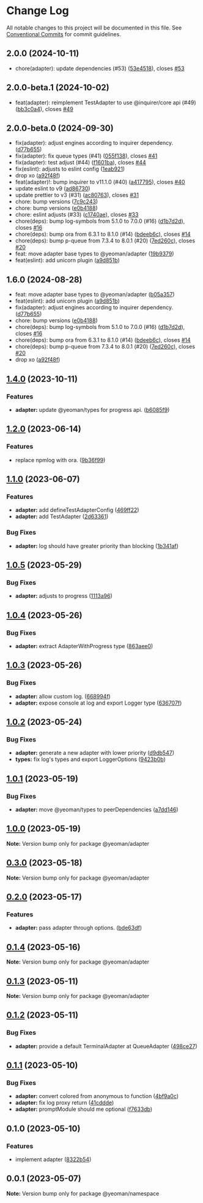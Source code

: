 # Change Log

All notable changes to this project will be documented in this file.
See [Conventional Commits](https://conventionalcommits.org) for commit guidelines.

## 2.0.0 (2024-10-11)

- chore(adapter): update dependencies (#53) ([53e4518](https://github.com/yeoman/yeoman-api/commit/53e4518)), closes [#53](https://github.com/yeoman/yeoman-api/issues/53)

## 2.0.0-beta.1 (2024-10-02)

- feat(adapter): reimplement TestAdapter to use @inquirer/core api (#49) ([bb3c0a4](https://github.com/yeoman/yeoman-api/commit/bb3c0a4)), closes [#49](https://github.com/yeoman/yeoman-api/issues/49)

## 2.0.0-beta.0 (2024-09-30)

- fix(adapter): adjust engines according to inquirer dependency. ([d77b655](https://github.com/yeoman/yeoman-api/commit/d77b655))
- fix(adapter): fix queue types (#41) ([055f138](https://github.com/yeoman/yeoman-api/commit/055f138)), closes [#41](https://github.com/yeoman/yeoman-api/issues/41)
- fix(adapter): test adjust (#44) ([f1601ba](https://github.com/yeoman/yeoman-api/commit/f1601ba)), closes [#44](https://github.com/yeoman/yeoman-api/issues/44)
- fix(eslint): adjusts to eslint config ([1eab921](https://github.com/yeoman/yeoman-api/commit/1eab921))
- drop xo ([a92f48f](https://github.com/yeoman/yeoman-api/commit/a92f48f))
- feat(adapter)!: bump inquirer to v11.1.0 (#40) ([a417795](https://github.com/yeoman/yeoman-api/commit/a417795)), closes [#40](https://github.com/yeoman/yeoman-api/issues/40)
- update eslint to v9 ([ad86730](https://github.com/yeoman/yeoman-api/commit/ad86730))
- update prettier to v3 (#31) ([ac80763](https://github.com/yeoman/yeoman-api/commit/ac80763)), closes [#31](https://github.com/yeoman/yeoman-api/issues/31)
- chore: bump versions ([7c9c243](https://github.com/yeoman/yeoman-api/commit/7c9c243))
- chore: bump versions ([e0b4188](https://github.com/yeoman/yeoman-api/commit/e0b4188))
- chore: eslint adjusts (#33) ([c1740ae](https://github.com/yeoman/yeoman-api/commit/c1740ae)), closes [#33](https://github.com/yeoman/yeoman-api/issues/33)
- chore(deps): bump log-symbols from 5.1.0 to 7.0.0 (#16) ([d1b7d2d](https://github.com/yeoman/yeoman-api/commit/d1b7d2d)), closes [#16](https://github.com/yeoman/yeoman-api/issues/16)
- chore(deps): bump ora from 6.3.1 to 8.1.0 (#14) ([bdeeb6c](https://github.com/yeoman/yeoman-api/commit/bdeeb6c)), closes [#14](https://github.com/yeoman/yeoman-api/issues/14)
- chore(deps): bump p-queue from 7.3.4 to 8.0.1 (#20) ([7ed260c](https://github.com/yeoman/yeoman-api/commit/7ed260c)), closes [#20](https://github.com/yeoman/yeoman-api/issues/20)
- feat: move adapter base types to @yeoman/adapter ([19b9379](https://github.com/yeoman/yeoman-api/commit/19b9379))
- feat(eslint): add unicorn plugin ([a9d851b](https://github.com/yeoman/yeoman-api/commit/a9d851b))

## 1.6.0 (2024-08-28)

- feat: move adapter base types to @yeoman/adapter ([b05a357](https://github.com/yeoman/yeoman-api/commit/b05a357))
- feat(eslint): add unicorn plugin ([a9d851b](https://github.com/yeoman/yeoman-api/commit/a9d851b))
- fix(adapter): adjust engines according to inquirer dependency. ([d77b655](https://github.com/yeoman/yeoman-api/commit/d77b655))
- chore: bump versions ([e0b4188](https://github.com/yeoman/yeoman-api/commit/e0b4188))
- chore(deps): bump log-symbols from 5.1.0 to 7.0.0 (#16) ([d1b7d2d](https://github.com/yeoman/yeoman-api/commit/d1b7d2d)), closes [#16](https://github.com/yeoman/yeoman-api/issues/16)
- chore(deps): bump ora from 6.3.1 to 8.1.0 (#14) ([bdeeb6c](https://github.com/yeoman/yeoman-api/commit/bdeeb6c)), closes [#14](https://github.com/yeoman/yeoman-api/issues/14)
- chore(deps): bump p-queue from 7.3.4 to 8.0.1 (#20) ([7ed260c](https://github.com/yeoman/yeoman-api/commit/7ed260c)), closes [#20](https://github.com/yeoman/yeoman-api/issues/20)
- drop xo ([a92f48f](https://github.com/yeoman/yeoman-api/commit/a92f48f))

## [1.4.0](https://github.com/yeoman/yeoman-api/compare/@yeoman/adapter@1.2.0...@yeoman/adapter@1.4.0) (2023-10-11)

### Features

- **adapter:** update @yeoman/types for progress api. ([b6085f9](https://github.com/yeoman/yeoman-api/commit/b6085f90cf9a43c12e0e1f659d91c999e8d15f50))

## [1.2.0](https://github.com/yeoman/yeoman-api/compare/@yeoman/adapter@1.1.0...@yeoman/adapter@1.2.0) (2023-06-14)

### Features

- replace npmlog with ora. ([9b36f99](https://github.com/yeoman/yeoman-api/commit/9b36f997d5760aa070756fba4653fed35c0fad80))

## [1.1.0](https://github.com/yeoman/yeoman-api/compare/@yeoman/adapter@1.0.5...@yeoman/adapter@1.1.0) (2023-06-07)

### Features

- **adapter:** add defineTestAdapterConfig ([469ff22](https://github.com/yeoman/yeoman-api/commit/469ff2268f9cf942c2880dc53c099c59a419bbcf))
- **adapter:** add TestAdapter ([2d63361](https://github.com/yeoman/yeoman-api/commit/2d63361e2b8dbb612edaeac3b63b8f5a142ca83a))

### Bug Fixes

- **adapter:** log should have greater priority than blocking ([1b341af](https://github.com/yeoman/yeoman-api/commit/1b341af3f641610d1255206315c48d5263a0009b))

## [1.0.5](https://github.com/yeoman/yeoman-api/compare/@yeoman/adapter@1.0.4...@yeoman/adapter@1.0.5) (2023-05-29)

### Bug Fixes

- **adapter:** adjusts to progress ([1113a96](https://github.com/yeoman/yeoman-api/commit/1113a9635be908c30ca85e810443a68d6fd1eb95))

## [1.0.4](https://github.com/yeoman/yeoman-api/compare/@yeoman/adapter@1.0.3...@yeoman/adapter@1.0.4) (2023-05-26)

### Bug Fixes

- **adapter:** extract AdapterWithProgress type ([863aee0](https://github.com/yeoman/yeoman-api/commit/863aee04b2df9b8a72226e2c2af7fbdbb5b5f1ef))

## [1.0.3](https://github.com/yeoman/yeoman-api/compare/@yeoman/adapter@1.0.2...@yeoman/adapter@1.0.3) (2023-05-26)

### Bug Fixes

- **adapter:** allow custom log. ([668994f](https://github.com/yeoman/yeoman-api/commit/668994f3d029d9492f1545724b80260d1098bd05))
- **adapter:** expose console at log and export Logger type ([636707f](https://github.com/yeoman/yeoman-api/commit/636707f2fc881a62793307e6b656ef20ba6ee584))

## [1.0.2](https://github.com/yeoman/yeoman-api/compare/@yeoman/adapter@1.0.1...@yeoman/adapter@1.0.2) (2023-05-24)

### Bug Fixes

- **adapter:** generate a new adapter with lower priority ([d9db547](https://github.com/yeoman/yeoman-api/commit/d9db547657dc8f6e502b2d9af42e1f882475e75d))
- **types:** fix log's types and export LoggerOptions ([9423b0b](https://github.com/yeoman/yeoman-api/commit/9423b0bfa6b4854d73c0719bdf49e38c0bc31433))

## [1.0.1](https://github.com/yeoman/yeoman-api/compare/@yeoman/adapter@1.0.0...@yeoman/adapter@1.0.1) (2023-05-19)

### Bug Fixes

- **adapter:** move @yeoman/types to peerDependencies ([a7dd146](https://github.com/yeoman/yeoman-api/commit/a7dd146c61aae9fa56aabcb42d3ac17f9ca35040))

## [1.0.0](https://github.com/yeoman/yeoman-api/compare/@yeoman/adapter@0.3.0...@yeoman/adapter@1.0.0) (2023-05-19)

**Note:** Version bump only for package @yeoman/adapter

## [0.3.0](https://github.com/yeoman/yeoman-api/compare/@yeoman/adapter@0.2.0...@yeoman/adapter@0.3.0) (2023-05-18)

**Note:** Version bump only for package @yeoman/adapter

## [0.2.0](https://github.com/yeoman/yeoman-api/compare/@yeoman/adapter@0.1.4...@yeoman/adapter@0.2.0) (2023-05-17)

### Features

- **adapter:** pass adapter through options. ([bde63df](https://github.com/yeoman/yeoman-api/commit/bde63df0b9d3d45c8cc34534175d839486cfd091))

## [0.1.4](https://github.com/yeoman/yeoman-api/compare/@yeoman/adapter@0.1.3...@yeoman/adapter@0.1.4) (2023-05-16)

**Note:** Version bump only for package @yeoman/adapter

## [0.1.3](https://github.com/yeoman/yeoman-api/compare/@yeoman/adapter@0.1.2...@yeoman/adapter@0.1.3) (2023-05-11)

**Note:** Version bump only for package @yeoman/adapter

## [0.1.2](https://github.com/yeoman/yeoman-api/compare/@yeoman/adapter@0.1.1...@yeoman/adapter@0.1.2) (2023-05-11)

### Bug Fixes

- **adapter:** provide a default TerminalAdapter at QueueAdapter ([498ce27](https://github.com/yeoman/yeoman-api/commit/498ce273e392cb81462a99108ad45b2aa73e5e43))

## [0.1.1](https://github.com/yeoman/yeoman-api/compare/@yeoman/adapter@0.1.0...@yeoman/adapter@0.1.1) (2023-05-10)

### Bug Fixes

- **adapter:** convert colored from anonymous to function ([4bf9a0c](https://github.com/yeoman/yeoman-api/commit/4bf9a0c2bf8d8a58ca14d2071d4244ff7d33d1c6))
- **adapter:** fix log proxy return ([41cddde](https://github.com/yeoman/yeoman-api/commit/41cdddea69ea85a5ddfd48f5d92551074bbc316c))
- **adapter:** promptModule should me optional ([f7633db](https://github.com/yeoman/yeoman-api/commit/f7633dbabd81b8855c25c6153f7c5a0859bfaad0))

## 0.1.0 (2023-05-10)

### Features

- implement adapter ([8322b54](https://github.com/yeoman/yeoman-api/commit/8322b54e30425073543d754d419039fc71bd9fb4))

## 0.0.1 (2023-05-07)

**Note:** Version bump only for package @yeoman/namespace
